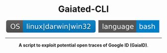 <div align="center"><h1>Gaiated-CLI</h1><div>
    <img src="img/os.svg" style="margin-right: 5px;">
    <img src="img/bash.svg" style="margin-right: 5px;"> 

</div>
<hr>
<b>A script to exploit potential open traces of Google ID (GaiaID)</b>.
</div>